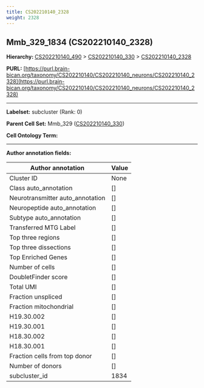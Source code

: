 ```yaml
---
title: CS202210140_2328
weight: 2328
---
```

## Mmb_329_1834 (CS202210140_2328)
<b>Hierarchy: </b>
[CS202210140_490](../CS202210140_490) >
[CS202210140_330](../CS202210140_330) >
[CS202210140_2328](../CS202210140_2328)

**PURL:** [https://purl.brain-bican.org/taxonomy/CS202210140/CS202210140_neurons/CS202210140_2328](https://purl.brain-bican.org/taxonomy/CS202210140/CS202210140_neurons/CS202210140_2328)

---


**Labelset:** subcluster (Rank: 0)

**Parent Cell Set:** Mmb_329 ([CS202210140_330](../CS202210140_330))



**Cell Ontology Term:** 

[MARKER GENES.]: #


---

[TRANSFERRED ANNOTATIONS.]: #


[AUTHOR ANNOTATION FIELDS.]: #


**Author annotation fields:**

| Author annotation | Value |
|-------------------|-------|
|Cluster ID|None|
|Class auto_annotation|[]|
|Neurotransmitter auto_annotation|[]|
|Neuropeptide auto_annotation|[]|
|Subtype auto_annotation|[]|
|Transferred MTG Label|[]|
|Top three regions|[]|
|Top three dissections|[]|
|Top Enriched Genes|[]|
|Number of cells|[]|
|DoubletFinder score|[]|
|Total UMI|[]|
|Fraction unspliced|[]|
|Fraction mitochondrial|[]|
|H19.30.002|[]|
|H19.30.001|[]|
|H18.30.002|[]|
|H18.30.001|[]|
|Fraction cells from top donor|[]|
|Number of donors|[]|
|subcluster_id|1834|
